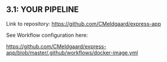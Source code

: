 ## 3.1: YOUR PIPELINE

Link to repository: https://github.com/CMeldgaard/express-app

See Workflow configuration here:

https://github.com/CMeldgaard/express-app/blob/master/.github/workflows/docker-image.yml

